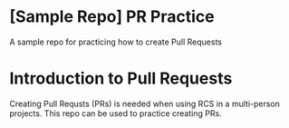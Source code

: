 # [Sample Repo] PR Practice
A sample repo for practicing how to create Pull Requests

# Introduction to Pull Requests
Creating Pull Requsts (PRs) is needed when using RCS in a multi-person projects. This repo can be used to practice creating PRs.
